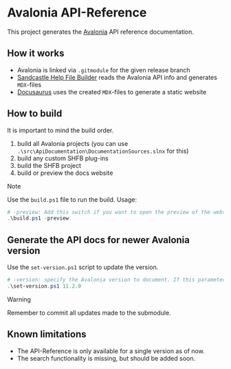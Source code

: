 # Avalonia API-Reference
This project generates the [Avalonia](https://avaloniaui.net) API reference documentation.

## How it works
- Avalonia is linked via `.gitmodule` for the given release branch
- [Sandcastle Help File Builder](https://github.com/EWSoftware/SHFB) reads the Avalonia API info and generates `MDX`-files
- [Docusaurus]() uses the created `MDX`-files to generate a static website

## How to build
It is important to mind the build order.
1. build all Avalonia projects (you can use `.\src\ApiDocumentation\DocumentationSources.slnx` for this)
2. build any custom SHFB plug-ins
3. build the SHFB project
4. build or preview the docs website

> [!NOTE]
> Use the `build.ps1` file to run the build. Usage:
> ```ps1
> # -preview: Add this switch if you want to open the preview of the website. If this switch is missing, an optimized build will be created
> .\build.ps1 -preview
> ```

## Generate the API docs for newer Avalonia version
Use the `set-version.ps1` script to update the version. 

```ps1
# -version: specify the Avalonia version to document. If this parameter is not set, `AvaloniaVersion.txt` will be used instead. 
.\set-version.ps1 11.2.0 
```

> [!WARNING]
> Remember to commit all updates made to the submodule. 

## Known limitations
- The API-Reference is only available for a single version as of now. 
- The search functionality is missing, but should be added soon.